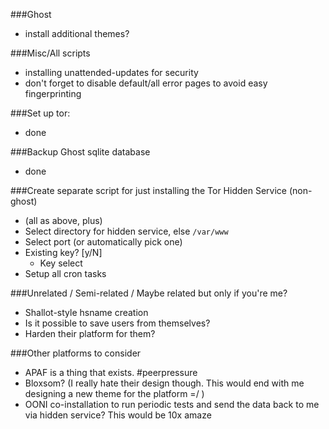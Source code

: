 ###Ghost
* install additional themes?

###Misc/All scripts
* installing unattended-updates for security
* don't forget to disable default/all error pages to avoid easy fingerprinting

###Set up tor:
* done

###Backup Ghost sqlite database
* done

###Create separate script for just installing the Tor Hidden Service (non-ghost)
* (all as above, plus)
* Select directory for hidden service, else `/var/www`
* Select port (or automatically pick one)
* Existing key? [y/N]
  * Key select
* Setup all cron tasks

###Unrelated / Semi-related / Maybe related but only if you're me?
* Shallot-style hsname creation
* Is it possible to save users from themselves?
* Harden their platform for them?

###Other platforms to consider
* APAF is a thing that exists. #peerpressure
* Bloxsom? (I really hate their design though. This would end with me designing a new theme for the platform =/ )
* OONI co-installation to run periodic tests and send the data back to me via hidden service? This would be 10x amaze

